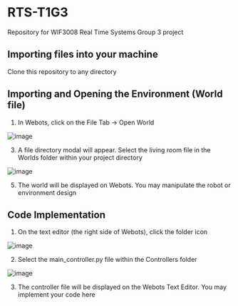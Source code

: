 # RTS-T1G3
Repository for WIF3008 Real Time Systems Group 3 project

## Importing files into your machine
Clone this repository to any directory

## Importing and Opening the Environment (World file)
1. In Webots, click on the File Tab -> Open World 

![image](https://github.com/kyuuurina/RTS-T1G3/assets/66524205/f09a5c59-ffc9-4dff-a07b-57e58829e5ca)

3. A file directory modal will appear. Select the living room file in the Worlds folder within your project directory

![image](https://github.com/kyuuurina/RTS-T1G3/assets/66524205/ffc485d3-ed98-41c9-946d-23f2628ee1f4)

5. The world will be displayed on Webots. You may manipulate the robot or environment design

## Code Implementation
1. On the text editor (the right side of Webots), click the folder icon

![image](https://github.com/kyuuurina/RTS-T1G3/assets/66524205/e78aeb14-16ff-49c2-9ad2-6074587415db)

2. Select the main_controller.py file within the Controllers folder

![image](https://github.com/kyuuurina/RTS-T1G3/assets/66524205/de2efba4-9059-4f84-a8fc-4413ebd537f3)

3. The controller file will be displayed on the Webots Text Editor. You may implement your code here
